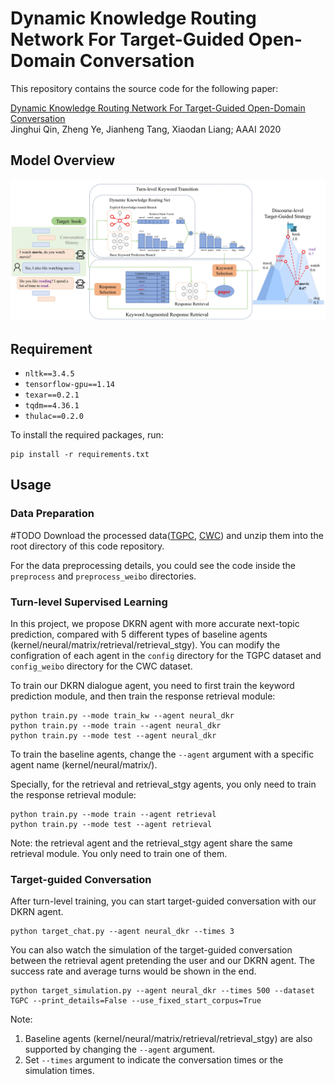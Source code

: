 # Dynamic Knowledge Routing Network For Target-Guided Open-Domain Conversation

This repository contains the source code for the following paper:

[Dynamic Knowledge Routing Network For Target-Guided Open-Domain Conversation](https://arxiv.org/abs/2002.01196)  
Jinghui Qin, Zheng Ye, Jianheng Tang, Xiaodan Liang; AAAI 2020

## Model Overview
![DKRN](./DKRN.jpg)

## Requirement
- `nltk==3.4.5`
- `tensorflow-gpu==1.14`
- `texar==0.2.1`
- `tqdm==4.36.1`
- `thulac==0.2.0`

To install the required packages, run:

```shell
pip install -r requirements.txt
```

## Usage

### Data Preparation
#TODO
Download the processed data([TGPC](https://drive.google.com/open?id=1Q4pRpFsxap2vqZ83mmMBpTNPnYpPxLHT), [CWC](https://drive.google.com/open?id=1NYBLxkLnGRNv720SLIcQyX7Um6rbxsAc)) and unzip them into the root directory of this code repository.

For the data preprocessing details, you could see the code inside the `preprocess` and `preprocess_weibo` directories.

### Turn-level Supervised Learning

In this project, we propose DKRN agent with more accurate next-topic prediction, compared with 5 different types of baseline agents (kernel/neural/matrix/retrieval/retrieval_stgy).
You can modify the configration of each agent in the `config` directory for the TGPC dataset and `config_weibo` directory for the CWC dataset.

To train our DKRN dialogue agent, you need to first train the keyword prediction module, and then train the response retrieval module:
```shell
python train.py --mode train_kw --agent neural_dkr
python train.py --mode train --agent neural_dkr
python train.py --mode test --agent neural_dkr
```

To train the baseline agents, change the `--agent` argument with a specific agent name (kernel/neural/matrix/).

Specially, for the retrieval and retrieval_stgy agents, you only need to train the response retrieval module:
```shell
python train.py --mode train --agent retrieval
python train.py --mode test --agent retrieval
```
Note: the retrieval agent and the retrieval_stgy agent share the same retrieval module. You only need to train one of them.

### Target-guided Conversation

After turn-level training, you can start target-guided conversation with our DKRN agent.
```shell
python target_chat.py --agent neural_dkr --times 3
```

You can also watch the simulation of the target-guided conversation between the retrieval agent pretending the user and our DKRN agent. The success rate and average turns would be shown in the end.

```shell
python target_simulation.py --agent neural_dkr --times 500 --dataset TGPC --print_details=False --use_fixed_start_corpus=True
```

Note:
1. Baseline agents (kernel/neural/matrix/retrieval/retrieval_stgy) are also supported by changing the `--agent` argument.
2. Set `--times` argument to indicate the conversation times or the simulation times.